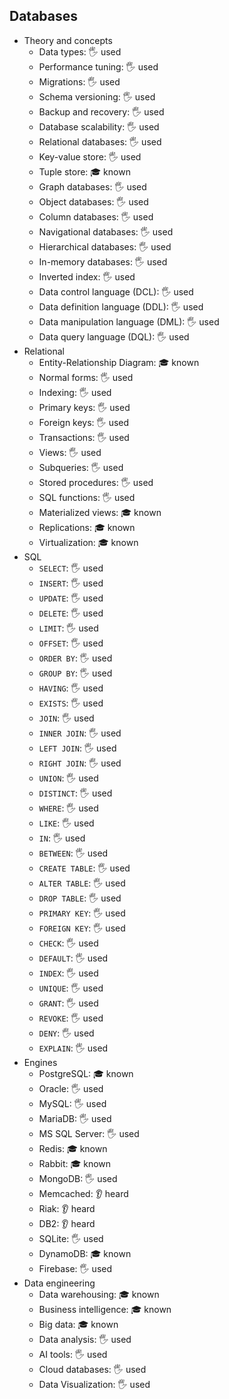 ## Databases

- Theory and concepts
  - Data types: 🖐️ used
  - Performance tuning: 🖐️ used
  - Migrations: 🖐️ used
  - Schema versioning: 🖐️ used
  - Backup and recovery: 🖐️ used
  - Database scalability: 🖐️ used
  - Relational databases: 🖐️ used
  - Key-value store: 🖐️ used
  - Tuple store: 🎓 known
  - Graph databases: 🖐️ used
  - Object databases: 🖐️ used
  - Column databases: 🖐️ used
  - Navigational databases: 🖐️ used
  - Hierarchical databases: 🖐️ used
  - In-memory databases: 🖐️ used
  - Inverted index: 🖐️ used
  - Data control language (DCL): 🖐️ used
  - Data definition language (DDL): 🖐️ used
  - Data manipulation language (DML): 🖐️ used
  - Data query language (DQL): 🖐️ used
- Relational
  - Entity-Relationship Diagram: 🎓 known
  - Normal forms: 🖐️ used
  - Indexing: 🖐️ used
  - Primary keys: 🖐️ used
  - Foreign keys: 🖐️ used
  - Transactions: 🖐️ used
  - Views: 🖐️ used
  - Subqueries: 🖐️ used
  - Stored procedures: 🖐️ used
  - SQL functions: 🖐️ used
  - Materialized views: 🎓 known
  - Replications: 🎓 known
  - Virtualization: 🎓 known
- SQL
  - `SELECT`: 🖐️ used
  - `INSERT`: 🖐️ used
  - `UPDATE`: 🖐️ used
  - `DELETE`: 🖐️ used
  - `LIMIT`: 🖐️ used
  - `OFFSET`: 🖐️ used
  - `ORDER BY`: 🖐️ used
  - `GROUP BY`: 🖐️ used
  - `HAVING`: 🖐️ used
  - `EXISTS`: 🖐️ used
  - `JOIN`: 🖐️ used
  - `INNER JOIN`: 🖐️ used
  - `LEFT JOIN`: 🖐️ used
  - `RIGHT JOIN`: 🖐️ used
  - `UNION`: 🖐️ used
  - `DISTINCT`: 🖐️ used
  - `WHERE`: 🖐️ used
  - `LIKE`: 🖐️ used
  - `IN`: 🖐️ used
  - `BETWEEN`: 🖐️ used
  - `CREATE TABLE`: 🖐️ used
  - `ALTER TABLE`: 🖐️ used
  - `DROP TABLE`: 🖐️ used
  - `PRIMARY KEY`: 🖐️ used
  - `FOREIGN KEY`: 🖐️ used
  - `CHECK`: 🖐️ used
  - `DEFAULT`: 🖐️ used
  - `INDEX`: 🖐️ used
  - `UNIQUE`: 🖐️ used
  - `GRANT`: 🖐️ used
  - `REVOKE`: 🖐️ used
  - `DENY`: 🖐️ used
  - `EXPLAIN`: 🖐️ used
- Engines
  - PostgreSQL: 🎓 known
  - Oracle: 🖐️ used
  - MySQL: 🖐️ used
  - MariaDB: 🖐️ used
  - MS SQL Server: 🖐️ used
  - Redis: 🎓 known
  - Rabbit: 🎓 known
  - MongoDB: 🖐️ used
  - Memcached: 👂 heard
  - Riak: 👂 heard
  - DB2: 👂 heard
  - SQLite: 🖐️ used
  - DynamoDB: 🎓 known
  - Firebase: 🖐️ used
- Data engineering
  - Data warehousing: 🎓 known
  - Business intelligence: 🎓 known
  - Big data: 🎓 known
  - Data analysis: 🖐️ used
  - AI tools: 🖐️ used
  - Cloud databases: 🖐️ used
  - Data Visualization: 🖐️ used
